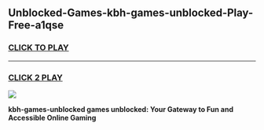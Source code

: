 
## Unblocked-Games-kbh-games-unblocked-Play-Free-a1qse
<h3>
<a href="https://premium76.site?title=kbh-games-unblocked&ref=24M">CLICK TO PLAY</a></h3>
<hr>

<h3>
<a href="https://premium76.site?title=kbh-games-unblocked&ref=24M">CLICK 2 PLAY</a>
  
</h3>

<a href="https://premium76.site?title=kbh-games-unblocked&ref=24M"><img src="https://clearcache.store/games.png"></a>


**kbh-games-unblocked games unblocked: Your Gateway to Fun and Accessible Online Gaming**
